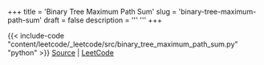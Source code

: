 +++
title = 'Binary Tree Maximum Path Sum'
slug = 'binary-tree-maximum-path-sum'
draft = false
description =  '''
'''
+++

{{< include-code "content/leetcode/_leetcode/src/binary_tree_maximum_path_sum.py" "python" >}}
[Source](https://github.com/grind-rip/leetcode/blob/master/src/binary_tree_maximum_path_sum.py) | [LeetCode](https://leetcode.com/problems/binary-tree-maximum-path-sum)
